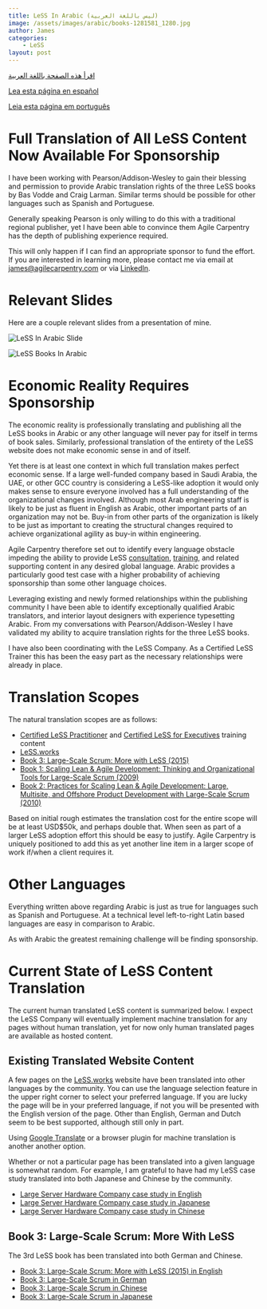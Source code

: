 ```yaml
---
title: LeSS In Arabic (ليس باللغة العربية)
image: /assets/images/arabic/books-1281581_1280.jpg
author: James
categories:
    - LeSS
layout: post
---
```


[اقرأ هذه الصفحة باللغة العربية](https://agilecarpentry-com.translate.goog/blog/less-in-arabic/?_x_tr_sl=en&_x_tr_tl=ar&_x_tr_hl=en&_x_tr_pto=wapp)

[Lea esta página en español](https://agilecarpentry-com.translate.goog/blog/less-in-arabic/?_x_tr_sl=en&_x_tr_tl=es&_x_tr_hl=en&_x_tr_pto=wapp)

[Leia esta página em português](https://agilecarpentry-com.translate.goog/blog/less-in-arabic/?_x_tr_sl=en&_x_tr_tl=pt&_x_tr_hl=en&_x_tr_pto=wapp)

# Full Translation of All LeSS Content Now Available For Sponsorship

I have been working with Pearson/Addison-Wesley to gain their blessing and permission to provide Arabic translation rights of the three LeSS books by Bas Vodde and Craig Larman. Similar terms should be possible for other languages such as Spanish and Portuguese.

Generally speaking Pearson is only willing to do this with a traditional regional publisher, yet I have been able to convince them Agile Carpentry has the depth of publishing experience required.

This will only happen if I can find an appropriate sponsor to fund the effort. If you are interested in learning more, please contact me via email at [james@agilecarpentry.com](mailto:james@agilecarpentry.com) or via [LinkedIn](https://www.linkedin.com/in/jamescarpenter1/).

# Relevant Slides

Here are a couple relevant slides from a presentation of mine.

![LeSS In Arabic Slide]({{site.baseurl}}/assets/images/arabic/LeSSInArabicSlide.png)

![LeSS Books In Arabic]({{site.baseurl}}/assets/images/arabic/LeSSBooksInArabic.png)

# Economic Reality Requires Sponsorship

The economic reality is professionally translating and publishing all the LeSS books in Arabic or any other language will never pay for itself in terms of book sales. Similarly, professional translation of the entirety of the LeSS website does not make economic sense in and of itself.

Yet there is at least one context in which full translation makes perfect economic sense. If a large well-funded company based in Saudi Arabia, the UAE, or other GCC country is considering a LeSS-like adoption it would only makes sense to ensure everyone involved has a full understanding of the organizational changes involved. Although most Arab engineering staff is likely to be just as fluent in English as Arabic, other important parts of an organization may not be. Buy-in from other parts of the organization is likely to be just as important to creating the structural changes required to achieve organizational agility as buy-in within engineering.

Agile Carpentry therefore set out to identify every language obstacle impeding the ability to provide LeSS [consultation]({{site.baseurl}}/services/), [training]({{site.baseurl}}/cle/global/), and related supporting content in any desired global language. Arabic provides a particularly good test case with a higher probability of achieving sponsorship than some other language choices.

Leveraging existing and newly formed relationships within the publishing community I have been able to identify exceptionally qualified Arabic translators, and interior layout designers with experience typesetting Arabic. From my conversations with Pearson/Addison-Wesley I have validated my ability to acquire translation rights for the three LeSS books. 

I have also been coordinating with the LeSS Company. As a Certified LeSS Trainer this has been the easy part as the necessary relationships were already in place.

# Translation Scopes

The natural translation scopes are as follows:

* [Certified LeSS Practitioner]({{site.baseurl}}/clp/global/) and [Certified LeSS for Executives]({{site.baseurl}}/cle/global/) training content
* [LeSS.works](https://less.works/)
*  [Book 3: Large-Scale Scrum: More with LeSS  (2015)](https://www.amazon.com/Large-Scale-Scrum-More-Craig-Larman/dp/0321985710)
* [Book 1: Scaling Lean & Agile Development: Thinking and Organizational Tools for Large-Scale Scrum (2009)](https://www.amazon.com/Scaling-Lean-Agile-Development-Organizational/dp/0321480961)
* [Book 2: Practices for Scaling Lean & Agile Development: Large, Multisite, and Offshore Product Development with Large-Scale Scrum (2010)](https://www.amazon.com/Practices-Scaling-Lean-Agile-Development/dp/0321636406)

Based on initial rough estimates the translation cost for the entire scope will be at least USD$50k, and perhaps double that. When seen as part of a larger LeSS adoption effort this should be easy to justify. Agile Carpentry is uniquely positioned to add this as yet another line item in a larger scope of work if/when a client requires it.

# Other Languages
Everything written above regarding Arabic is just as true for languages such as Spanish and Portuguese. At a technical level left-to-right Latin based languages are easy in comparison to Arabic.

As with Arabic the greatest remaining challenge will be finding sponsorship.


# Current State of LeSS Content Translation

The current human translated LeSS content is summarized below. I expect the LeSS Company will eventually implement machine translation for any pages without human translation, yet for now only human translated pages are available as hosted content.

## Existing Translated Website Content

A few pages on the [LeSS.works](https://less.works/) website have been translated into other languages by the community.  You can use the language selection feature in the upper right corner to select your preferred language. If you are lucky the page will be in your preferred language, if not you will be presented with the English version of the page. Other than English, German and Dutch seem to be best supported, although still only in part.

Using [Google Translate](https://translate.google.com/) or a browser plugin for machine translation is another another option.

Whether or not a particular page has been translated into a given language is somewhat random. For example, I am grateful to have had my LeSS case study translated into both Japanese and Chinese by the community.

* [Large Server Hardware Company case study in English](https://less.works/case-studies/large-server-hardware-company)
* [Large Server Hardware Company case study in Japanese](https://less.works/jp/case-studies/large-server-hardware-company)
* [Large Server Hardware Company case study in Chinese](https://less.works/zh-CN/case-studies/large-server-hardware-company)



## Book 3: Large-Scale Scrum: More With LeSS

The 3rd LeSS book has been translated into both German and Chinese.
* [Book 3: Large-Scale Scrum: More with LeSS  (2015) in English](https://www.amazon.com/Large-Scale-Scrum-More-Craig-Larman/dp/0321985710)
* [Book 3: Large-Scale Scrum in German](https://www.amazon.com/Large-Scale-Scrum/dp/3864903769)
* [Book 3: Large-Scale Scrum in Chinese](https://www.amazon.com/%E5%A4%A7%E8%A7%84%E6%A8%A1Scrum%EF%BC%9A%E5%A4%A7%E8%A7%84%E6%A8%A1%E6%95%8F%E6%8D%B7%E7%BB%84%E7%BB%87%E7%9A%84%E8%AE%BE%E8%AE%A1-%E5%85%8B%E9%9B%B7%E6%A0%BC%C2%B7%E6%8B%89%E5%B0%94%E6%9B%BC%EF%BC%88Craig-Larman%EF%BC%89-%E5%B7%B4%E6%96%AF%C2%B7%E6%B2%83%E4%BB%A3%EF%BC%88Bas-Vodde%EF%BC%89/dp/B07GVXHSV2)
* [Book 3: Large-Scale Scrum in Japanese](https://www.amazon.co.jp//dp/B09991154H)





